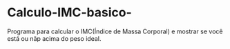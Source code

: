 # Calculo-IMC-basico-
Programa para calcular o IMC(Índice de Massa Corporal) e mostrar se você está ou nãp acima do peso ideal.
